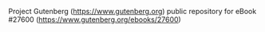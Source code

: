 Project Gutenberg (https://www.gutenberg.org) public repository for eBook #27600 (https://www.gutenberg.org/ebooks/27600)
